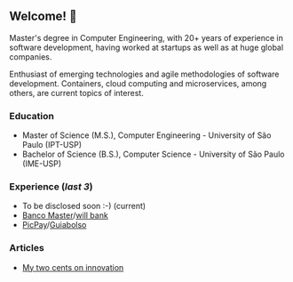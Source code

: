## Welcome! 👋

Master's degree in Computer Engineering, with 20+ years of experience in software development, having worked at startups as well as at huge global companies.

Enthusiast of emerging technologies and agile methodologies of software development. Containers, cloud computing and microservices, among others, are current topics of interest.

### Education

* Master of Science (M.S.), Computer Engineering - University of São Paulo (IPT-USP)
* Bachelor of Science (B.S.), Computer Science - University of São Paulo (IME-USP)

### Experience (*last 3*)

* To be disclosed soon :-) (current)
* [Banco Master](https://www.bancomaster.com.br/)/[will bank](https://www.willbank.com.br/)
* [PicPay](https://www.picpay.com/)/[Guiabolso](https://www.guiabolso.com.br/)

### Articles

 * [My two cents on innovation](https://www.linkedin.com/pulse/sobre-inova%C3%A7%C3%A3o-rodrigo-leme)
